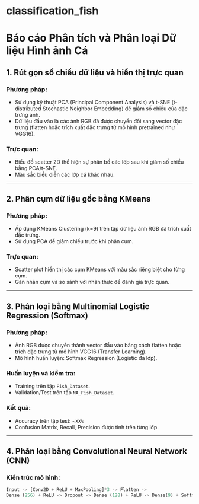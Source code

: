 # classification_fish
# Báo cáo Phân tích và Phân loại Dữ liệu Hình ảnh Cá

## 1. Rút gọn số chiều dữ liệu và hiển thị trực quan

### Phương pháp:
- Sử dụng kỹ thuật PCA (Principal Component Analysis) và t-SNE (t-distributed Stochastic Neighbor Embedding) để giảm số chiều của đặc trưng ảnh.
- Dữ liệu đầu vào là các ảnh RGB đã được chuyển đổi sang vector đặc trưng (flatten hoặc trích xuất đặc trưng từ mô hình pretrained như VGG16).

### Trực quan:
- Biểu đồ scatter 2D thể hiện sự phân bố các lớp sau khi giảm số chiều bằng PCA/t-SNE.
- Màu sắc biểu diễn các lớp cá khác nhau.

---

## 2. Phân cụm dữ liệu gốc bằng KMeans

### Phương pháp:
- Áp dụng KMeans Clustering (k=9) trên tập dữ liệu ảnh RGB đã trích xuất đặc trưng.
- Sử dụng PCA để giảm chiều trước khi phân cụm.

### Trực quan:
- Scatter plot hiển thị các cụm KMeans với màu sắc riêng biệt cho từng cụm.
- Gán nhãn cụm và so sánh với nhãn thực để đánh giá trực quan.

---

## 3. Phân loại bằng Multinomial Logistic Regression (Softmax)

### Phương pháp:
- Ảnh RGB được chuyển thành vector đầu vào bằng cách flatten hoặc trích đặc trưng từ mô hình VGG16 (Transfer Learning).
- Mô hình huấn luyện: Softmax Regression (Logistic đa lớp).

### Huấn luyện và kiểm tra:
- Training trên tập `Fish_Dataset`.
- Validation/Test trên tập `NA_Fish_Dataset`.

### Kết quả:
- Accuracy trên tập test: ~`XX%`
- Confusion Matrix, Recall, Precision được tính trên từng lớp.

---

## 4. Phân loại bằng Convolutional Neural Network (CNN)

### Kiến trúc mô hình:
```python
Input -> [Conv2D + ReLU + MaxPooling]*3 -> Flatten ->
Dense (256) + ReLU -> Dropout -> Dense (128) + ReLU -> Dense(9) + Softmax
